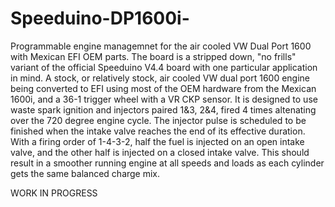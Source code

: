 # Speeduino-DP1600i-
Programmable engine managemnet for the air cooled VW Dual Port 1600 with Mexican EFI OEM parts. The board is a stripped down, "no frills" variant of the official Speeduino V4.4 board with one particular application in mind. A stock, or relatively stock, air cooled VW dual port 1600 engine being converted to EFI using most of the OEM hardware from the Mexican 1600i, and a 36-1 trigger wheel with a VR CKP sensor. It is designed to use waste spark ignition and injectors paired 1&3, 2&4, fired 4 times altenating over the 720 degree engine cycle. The injector pulse is scheduled to be finished when the intake valve reaches the end of its effective duration. With a firing order of 1-4-3-2, half the fuel is injected on an open intake valve, and the other half is injected on a closed intake valve. This should result in a smoother running engine at all speeds and loads as each cylinder gets the same balanced charge mix.

WORK IN PROGRESS
